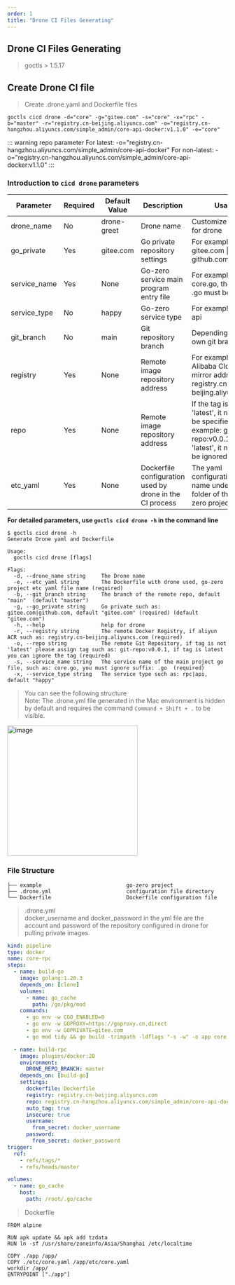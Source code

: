 ```yaml
---
order: 1
title: "Drone CI Files Generating"
---
```


## Drone CI Files Generating

> goctls > 1.5.17

## Create Drone CI file

> Create .drone.yaml and Dockerfile files

```shell
goctls cicd drone -d="core" -g="gitee.com" -s="core" -x="rpc" -b="master" -r="registry.cn-beijing.aliyuncs.com" -o="registry.cn-hangzhou.aliyuncs.com/simple_admin/core-api-docker:v1.1.0" -e="core"
```

::: warning
repo parameter
For latest: -o="registry.cn-hangzhou.aliyuncs.com/simple_admin/core-api-docker"
For non-latest: -o="registry.cn-hangzhou.aliyuncs.com/simple_admin/core-api-docker:v1.1.0"
:::

### Introduction to `cicd drone` parameters

| Parameter    | Required | Default Value | Description                                              | Usage                                                                                                                         |
| ------------ | -------- | ------------- | -------------------------------------------------------- | ----------------------------------------------------------------------------------------------------------------------------- |
| drone_name   | No       | drone\-greet  | Drone name                                               | Customize a name for drone                                                                                                    |
| go_private   | Yes      | gitee.com     | Go private repository settings                           | For example: gitee.com \| github.com                                                                                          |
| service_name | Yes      | None          | Go-zero service main program entry file                  | For example: core.go, the suffix .go must be omitted                                                                          |
| service_type | No       | happy         | Go-zero service type                                     | For example: rpc \| api                                                                                                       |
| git_branch   | No       | main          | Git repository branch                                    | Depending on your own git branch                                                                                              |
| registry     | Yes      | None          | Remote image repository address                          | For example, Alibaba Cloud mirror address: registry.cn-beijing.aliyuncs.com                                                   |
| repo         | Yes      | None          | Remote image repository address                          | If the tag is not 'latest', it needs to be specified, for example: git-repo:v0.0.1, if it is 'latest', it needs to be ignored |
| etc_yaml     | Yes      | None          | Dockerfile configuration used by drone in the CI process | The yaml configuration file name under the etc folder of the go-zero project                                                  |

**For detailed parameters, use `goctls cicd drone -h` in the command line**

```shell
$ goctls cicd drone -h
Generate Drone yaml and Dockerfile

Usage:
  goctls cicd drone [flags]

Flags:
  -d, --drone_name string     The Drone name
  -e, --etc_yaml string       The Dockerfile with drone used, go-zero project etc yaml file name (required)
  -b, --git_branch string     The branch of the remote repo, default "main"  (default "master")
  -g, --go_private string     Go private such as: gitee.com|github.com, default "gitee.com" (required) (default "gitee.com")
  -h, --help                  help for drone
  -r, --registry string       The remote Docker Registry, if aliyun ACR such as: registry.cn-beijing.aliyuncs.com (required)
  -o, --repo string           The remote Git Repository, if tag is not 'latest' please assign tag such as: git-repo:v0.0.1, if tag is latest you can ignore the tag (required)
  -s, --service_name string   The service name of the main project go file, such as: core.go, you must ignore suffix: .go  (required)
  -x, --service_type string   The service type such as: rpc|api, default "happy"
```

> You can see the following structure <br>
> Note: The .drone.yml file generated in the Mac environment is hidden by default and requires the command `Command + Shift + .` to be visible.

<img width="298" alt="image" src="https://github.com/suyuan32/simple-admin-doc/assets/5540291/ff0ee451-bccd-4783-a92c-2a59f1a834a7">

### File Structure

```text
├── example                           go-zero project
├── .drone.yml                        configuration file directory
└── Dockerfile                        Dockerfile configuration file
```

> .drone.yml <br>
> docker_username and docker_password in the yml file are the account and password of the repository configured in drone for pulling private images.

```yaml
kind: pipeline
type: docker
name: core-rpc
steps:
  - name: build-go
    image: golang:1.20.3
    depends_on: [clone]
    volumes:
      - name: go_cache
        path: /go/pkg/mod
    commands:
      - go env -w CGO_ENABLED=0
      - go env -w GOPROXY=https://goproxy.cn,direct
      - go env -w GOPRIVATE=gitee.com
      - go mod tidy && go build -trimpath -ldflags "-s -w" -o app core.go

  - name: build-rpc
    image: plugins/docker:20
    environment:
      DRONE_REPO_BRANCH: master
    depends_on: [build-go]
    settings:
      dockerfile: Dockerfile
      registry: registry.cn-beijing.aliyuncs.com
      repo: registry.cn-hangzhou.aliyuncs.com/simple_admin/core-api-docker:v1.1.0
      auto_tag: true
      insecure: true
      username:
        from_secret: docker_username
      password:
        from_secret: docker_password
trigger:
  ref:
    - refs/tags/*
    - refs/heads/master

volumes:
  - name: go_cache
    host:
      path: /root/.go/cache
```

> Dockerfile

```Dockefile
FROM alpine

RUN apk update && apk add tzdata
RUN ln -sf /usr/share/zoneinfo/Asia/Shanghai /etc/localtime

COPY ./app /app/
COPY ./etc/core.yaml /app/etc/core.yaml
workdir /app/
ENTRYPOINT ["./app"]
```
